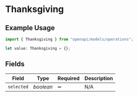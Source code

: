 # Thanksgiving

## Example Usage

```typescript
import { Thanksgiving } from "openapi/models/operations";

let value: Thanksgiving = {};
```

## Fields

| Field              | Type               | Required           | Description        |
| ------------------ | ------------------ | ------------------ | ------------------ |
| `selected`         | *boolean*          | :heavy_minus_sign: | N/A                |
